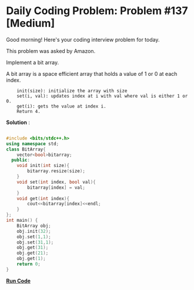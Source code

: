 
# Daily Coding Problem: Problem #137 [Medium]

Good morning! Here's your coding interview problem for today.

This problem was asked by Amazon.

Implement a bit array.

A bit array is a space efficient array that holds a value of 1 or 0 at each index.
```
    init(size): initialize the array with size
    set(i, val): updates index at i with val where val is either 1 or 0.
    get(i): gets the value at index i.
    Return 4.
```
**Solution** :

```cpp

#include <bits/stdc++.h>
using namespace std;
class BitArray{
    vector<bool>bitarray;
  public:
    void init(int size){
        bitarray.resize(size);
    }
    void set(int index, bool val){
        bitarray[index] = val;
    }
    void get(int index){
        cout<<bitarray[index]<<endl;
    }
};
int main() {
    BitArray obj;
    obj.init(32);
    obj.set(1,1);
    obj.set(31,1);
    obj.get(31);
    obj.get(21);
    obj.get(1);
    return 0;
}

```

**[Run Code](https://ide.geeksforgeeks.org/BxMdXlwS9r)**